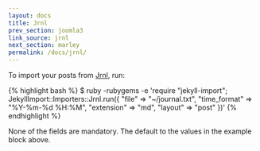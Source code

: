 ```yaml
---
layout: docs
title: Jrnl
prev_section: joomla3
link_source: jrnl
next_section: marley
permalink: /docs/jrnl/
---
```


To import your posts from [Jrnl](http://maebert.github.io/jrnl/), run:

{% highlight bash %}
$ ruby -rubygems -e 'require "jekyll-import";
    JekyllImport::Importers::Jrnl.run({
      "file"        => "~/journal.txt",
      "time_format" => "%Y-%m-%d %H:%M",
      "extension"   => "md",
      "layout"      => "post"
    })'
{% endhighlight %}

None of the fields are mandatory. The default to the values in the example
block above.
